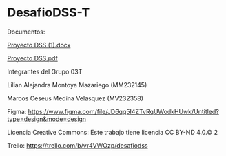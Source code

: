 # DesafioDSS-T

Documentos:

[Proyecto DSS (1).docx](https://github.com/MarcosCzeus/DesafioDSS-T/files/14738567/Proyecto.DSS.1.docx)

[Proyecto DSS.pdf](https://github.com/MarcosCzeus/DesafioDSS-T/files/14738571/Proyecto.DSS.pdf)

Integrantes del Grupo 03T

Lilian Alejandra Montoya Mazariego (MM232145)  

Marcos Ceseus Medina Velasquez (MV232358)

Figma: https://www.figma.com/file/JD6qg5I4ZTvRqUWodkHUwk/Untitled?type=design&mode=design

Licencia Creative Commons: Este trabajo tiene licencia CC BY-ND 4.0.© 2

Trello: https://trello.com/b/vr4VWOzp/desafiodss
